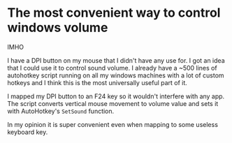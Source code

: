 # The most convenient way to control windows volume
IMHO


I have a DPI button on my mouse that I didn't have any use for. I got an idea that I could use it to control sound volume. I already have a ~500 lines of autohotkey script running on all my windows machines with a lot of custom hotkeys and I think this is the most universally useful part of it.


I mapped my DPI button to an F24 key so it wouldn't interfere with any app. The script converts vertical mouse movement to volume value and sets it with AutoHotkey's `SetSound` function.

In my opinion it is super convenient even when mapping to some useless keyboard key.
